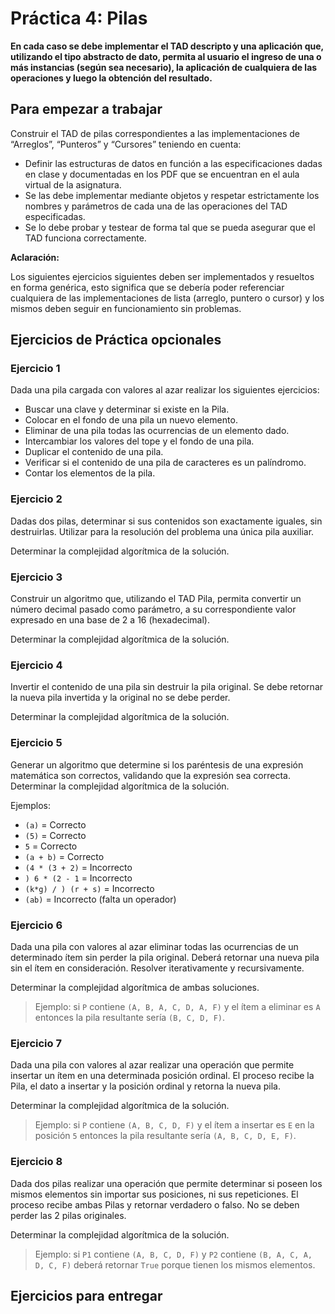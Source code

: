 # Práctica 4: Pilas

**En cada caso se debe implementar el TAD descripto y una aplicación que,
utilizando el tipo abstracto de dato, permita al usuario el ingreso de una o más
instancias (según sea necesario), la aplicación de cualquiera de las operaciones
y luego la obtención del resultado.**

## Para empezar a trabajar

Construir el TAD de pilas correspondientes a las implementaciones de “Arreglos”,
“Punteros” y “Cursores” teniendo en cuenta:

- Definir las estructuras de datos en función a las especificaciones dadas en
  clase y documentadas en los PDF que se encuentran en el aula virtual de la
  asignatura.
- Se las debe implementar mediante objetos y respetar estrictamente los nombres
  y parámetros de cada una de las operaciones del TAD especificadas.
- Se lo debe probar y testear de forma tal que se pueda asegurar que el TAD
  funciona correctamente.

**Aclaración:**

Los siguientes ejercicios siguientes deben ser implementados y resueltos en
forma genérica, esto significa que se debería poder referenciar cualquiera de
las implementaciones de lista (arreglo, puntero o cursor) y los mismos deben
seguir en funcionamiento sin problemas.

## Ejercicios de Práctica opcionales

### Ejercicio 1

Dada una pila cargada con valores al azar realizar los siguientes ejercicios:

- Buscar una clave y determinar si existe en la Pila.
- Colocar en el fondo de una pila un nuevo elemento.
- Eliminar de una pila todas las ocurrencias de un elemento dado.
- Intercambiar los valores del tope y el fondo de una pila.
- Duplicar el contenido de una pila.
- Verificar si el contenido de una pila de caracteres es un palíndromo.
- Contar los elementos de la pila.

### Ejercicio 2

Dadas dos pilas, determinar si sus contenidos son exactamente iguales, sin
destruirlas. Utilizar para la resolución del problema una única pila auxiliar.

Determinar la complejidad algorítmica de la solución.

### Ejercicio 3

Construir un algoritmo que, utilizando el TAD Pila, permita convertir un número
decimal pasado como parámetro, a su correspondiente valor expresado en una base
de 2 a 16 (hexadecimal).

Determinar la complejidad algorítmica de la solución.

### Ejercicio 4

Invertir el contenido de una pila sin destruir la pila original. Se debe
retornar la nueva pila invertida y la original no se debe perder.

Determinar la complejidad algorítmica de la solución.

### Ejercicio 5

Generar un algoritmo que determine si los paréntesis de una expresión matemática
son correctos, validando que la expresión sea correcta. Determinar la
complejidad algorítmica de la solución.

Ejemplos:

* `(a)` = Correcto
* `(5)` = Correcto
* `5` = Correcto
* `(a + b)` = Correcto
* `(4 * (3 + 2)` = Incorrecto
* `) 6 * (2 - 1` = Incorrecto
* `(k*g) / ) (r + s)` = Incorrecto
* `(ab)` = Incorrecto (falta un operador)

### Ejercicio 6

Dada una pila con valores al azar eliminar todas las ocurrencias de un
determinado ítem sin perder la pila original. Deberá retornar una nueva pila sin
el ítem en consideración. Resolver iterativamente y recursivamente.

Determinar la complejidad algorítmica de ambas soluciones.

> Ejemplo: si `P` contiene `(A, B, A, C, D, A, F)` y el ítem a eliminar es `A`
> entonces la pila resultante sería `(B, C, D, F)`.

### Ejercicio 7

Dada una pila con valores al azar realizar una operación que permite insertar un
ítem en una determinada posición ordinal. El proceso recibe la Pila, el dato a
insertar y la posición ordinal y retorna la nueva pila.

Determinar la complejidad algorítmica de la solución.

> Ejemplo: si `P` contiene `(A, B, C, D, F)` y el ítem a insertar es `E` en la posición `5` entonces la pila resultante sería `(A, B, C, D, E, F)`.

### Ejercicio 8

Dada dos pilas realizar una operación que permite determinar si poseen los
mismos elementos sin importar sus posiciones, ni sus repeticiones. El proceso
recibe ambas Pilas y retornar verdadero o falso. No se deben perder las 2 pilas
originales.

Determinar la complejidad algorítmica de la solución.

> Ejemplo: si `P1` contiene `(A, B, C, D, F)` y `P2` contiene `(B, A, C, A, D, C, F)`
> deberá retornar `True` porque tienen los mismos elementos.

## Ejercicios para entregar

